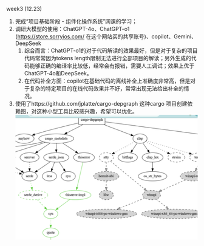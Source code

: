 week3 (12.23)
1. 完成“项目基础阶段 - 组件化操作系统”网课的学习；
2. 调研大模型的使用：ChatGPT-4o、ChatGPT-o1 (https://store.sorryios.com/ 在这个网站买的共享账号)、copilot、Gemini、DeepSeek
    1. 综合而言：ChatGPT-o1的对于代码解读的效果最好，但是对于复杂的项目代码常常因为tokens length限制无法进行全部项目的解读；另外生成的代码能够正确的编译率比较低，经常会有报错，需要人工调试；效果上优于ChatGPT-4o和DeepSeek。
    2. 在代码补全方面：copilot在基础代码的离线补全上准确度非常高，但是对于复杂的特定项目的在线代码效果并不好，常常出现无法给出补全的情况。
3. 使用了https://github.com/jplatte/cargo-depgraph 这种cargo 项目创建依赖图，对这种小型工具比较感兴趣，希望可以优化。
![](../../asserts/1223/1.png ':class=myImageClass')